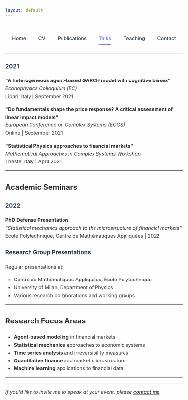 ```yaml
---
layout: default
---
```


<style>
/* Override theme constraints for better desktop view */
.inner {
  max-width: 1200px !important;
  width: 90% !important;
  margin: 0 auto !important;
}

#content-wrapper {
  max-width: none !important;
  width: 100% !important;
}

body {
  font-family: -apple-system, BlinkMacSystemFont, 'Segoe UI', Roboto, sans-serif;
  line-height: 1.6;
  color: #333;
}
.nav-clean {
  display: flex;
  justify-content: center;
  gap: 30px;
  padding: 25px 0;
  border-bottom: 1px solid rgba(0, 0, 0, 0.1);
  background: transparent;
}

.nav-clean a {
  position: relative;
  font-weight: 500;
  color: #2c3e50;
  text-decoration: none;
  padding: 6px 0;
  transition: color 0.3s ease;
}

.nav-clean a::after {
  content: "";
  position: absolute;
  left: 0;
  bottom: -3px;
  width: 0%;
  height: 2px;
  background: linear-gradient(135deg, #667eea, #764ba2);
  transition: width 0.3s ease;
}

.nav-clean a:hover::after,
.nav-clean a.current::after {
  width: 100%;
}

.nav-clean a.current {
  color: #667eea;
}

/* Nascondi solo il titolo Jekyll automatico */
body > .inner > h1:first-child {
  display: none;
}

/* Override theme's red h3 styling */
h3 {
  color: #2c3e50 !important; /* Dark blue-gray instead of red */
}

@media (max-width: 768px) {
  .nav-clean { flex-wrap: wrap; gap: 15px; }
}

/* Ensure good desktop spacing */
@media (min-width: 769px) {
  .nav-clean { gap: 40px; padding: 30px 0; }
  body { font-size: 16px; }
}

</style>

<nav class="nav-clean">
  <a href="/">Home</a>
  <a href="/cv">CV</a>
  <a href="/publications">Publications</a>
  <a href="/talks" class="current">Talks</a>
  <a href="/teaching">Teaching</a>
  <a href="/contact">Contact</a>
</nav>

### 2021

**"A heterogeneous agent-based GARCH model with cognitive biases"**  
*Econophysics Colloquium (EC)*  
Lipari, Italy | September 2021

**"Do fundamentals shape the price response? A critical assessment of linear impact models"**  
*European Conference on Complex Systems (ECCS)*  
Online | September 2021

**"Statistical Physics approaches to financial markets"**  
*Mathematical Approaches in Complex Systems Workshop*  
Trieste, Italy | April 2021

---

## Academic Seminars

### 2022

**PhD Defense Presentation**  
*"Statistical mechanics approach to the microstructure of financial markets"*  
École Polytechnique, Centre de Mathématiques Appliquées | 2022

### Research Group Presentations

Regular presentations at:
- Centre de Mathématiques Appliquées, École Polytechnique
- University of Milan, Department of Physics
- Various research collaborations and working groups

---

## Research Focus Areas

- **Agent-based modeling** in financial markets
- **Statistical mechanics** approaches to economic systems  
- **Time series analysis** and irreversibility measures
- **Quantitative finance** and market microstructure
- **Machine learning** applications to financial data

---

---

*If you'd like to invite me to speak at your event, please [contact me](contact.html).*